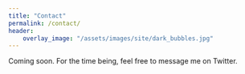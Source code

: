 ```yaml
---
title: "Contact"
permalink: /contact/
header:
    overlay_image: "/assets/images/site/dark_bubbles.jpg"
---
```

Coming soon. For the time being, feel free to message me on Twitter.
